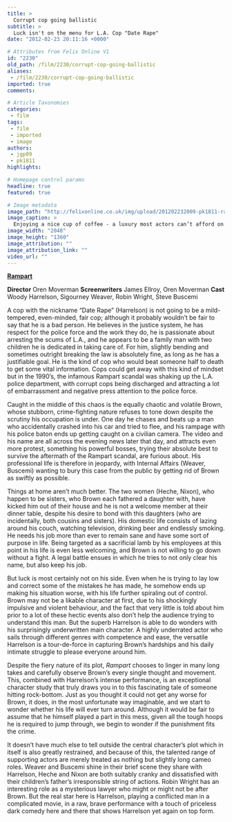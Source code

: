 ```yaml
---
title: >
  Corrupt cop going ballistic
subtitle: >
  Luck isn't on the menu for L.A. Cop "Date Rape"
date: "2012-02-23 20:11:16 +0000"

# Attributes from Felix Online V1
id: "2230"
old_path: /film/2230/corrupt-cop-going-ballistic
aliases:
 - /film/2230/corrupt-cop-going-ballistic
imported: true
comments:

# Article Taxonomies
categories:
 - film
tags:
 - film
 - imported
 - image
authors:
 - jgp09
 - pk1811
highlights:

# Homepage control params
headline: true
featured: true

# Image metadata
image_path: "http://felixonline.co.uk/img/upload/201202232009-pk1811-rampart_i1.jpg"
image_caption: >
  Enjoying a nice cup of coffee - a luxury most actors can’t afford on set but...to heck with it
image_width: "2048"
image_height: "1360"
image_attribution: ""
image_attribution_link: ""
video_url: ""
---
```


[__Rampart__](http://www.imdb.com/title/tt1640548/)

__Director__ Oren Moverman
__Screenwriters__ James Ellroy, Oren Moverman
__Cast__ Woody Harrelson, Sigourney Weaver, Robin Wright, Steve Buscemi

A cop with the nickname “Date Rape” (Harrelson) is not going to be a mild-tempered, even-minded, fair cop; although it probably wouldn’t be fair to say that he is a bad person. He believes in the justice system, he has respect for the police force and the work they do, he is passionate about arresting the scums of L.A., and he appears to be a family man with two children he is dedicated in taking care of. For him, slightly bending and sometimes outright breaking the law is absolutely fine, as long as he has a justifiable goal. He is the kind of cop who would beat someone half to death to get some vital information. Cops could get away with this kind of mindset but in the 1990’s, the infamous Rampart scandal was shaking up the L.A. police department, with corrupt cops being discharged and attracting a lot of embarrassment and negative press attention to the police force.

Caught in the middle of this chaos is the equally chaotic and volatile Brown, whose stubborn, crime-fighting nature refuses to tone down despite the scrutiny his occupation is under. One day he chases and beats up a man who accidentally crashed into his car and tried to flee, and his rampage with his police baton ends up getting caught on a civilian camera. The video and his name are all across the evening news later that day, and attracts even more protest, something his powerful bosses, trying their absolute best to survive the aftermath of the Rampart scandal, are furious about. His professional life is therefore in jeopardy, with Internal Affairs (Weaver, Buscemi) wanting to bury this case from the public by getting rid of Brown as swiftly as possible.

Things at home aren’t much better. The two women (Heche, Nixon), who happen to be sisters, who Brown each fathered a daughter with, have kicked him out of their house and he is not a welcome member at their dinner table, despite his desire to bond with this daughters (who are incidentally, both cousins and sisters). His domestic life consists of lazing around his couch, watching television, drinking beer and endlessly smoking. He needs his job more than ever to remain sane and have some sort of purpose in life. Being targeted as a sacrificial lamb by his employees at this point in his life is even less welcoming, and Brown is not willing to go down without a fight. A legal battle ensues in which he tries to not only clear his name, but also keep his job.

But luck is most certainly not on his side. Even when he is trying to lay low and correct some of the mistakes he has made, he somehow ends up making his situation worse, with his life further spiraling out of control. Brown may not be a likable character at first, due to his shockingly impulsive and violent behaviour, and the fact that very little is told about him prior to a lot of these hectic events also don’t help the audience trying to understand this man. But the superb Harrelson is able to do wonders with his surprisingly underwritten main character. A highly underrated actor who sails through different genres with competence and ease, the versatile Harrelson is a tour-de-force in capturing Brown’s hardships and his daily intimate struggle to please everyone around him.

Despite the fiery nature of its plot, _Rampart_ chooses to linger in many long takes and carefully observe Brown’s every single thought and movement. This, combined with Harrelson’s intense performance, is an exceptional character study that truly draws you in to this fascinating tale of someone hitting rock-bottom. Just as you thought it could not get any worse for Brown, it does, in the most unfortunate way imaginable, and we start to wonder whether his life will ever turn around. Although it would be fair to assume that he himself played a part in this mess, given all the tough hoops he is required to jump through, we begin to wonder if the punishment fits the crime.

It doesn’t have much else to tell outside the central character’s plot which in itself is also greatly restrained, and because of this, the talented range of supporting actors are merely treated as nothing but slightly long cameo roles. Weaver and Buscemi shine in their brief scene they share with Harrelson, Heche and Nixon are both suitably cranky and dissatisfied with their children’s father’s irresponsible string of actions. Robin Wright has an interesting role as a mysterious lawyer who might or might not be after Brown. But the real star here is Harrelson, playing a conflicted man in a complicated movie, in a raw, brave performance with a touch of priceless dark comedy here and there that shows Harrelson yet again on top form.
